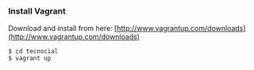 ### Install Vagrant
Download and install from here: [http://www.vagrantup.com/downloads](http://www.vagrantup.com/downloads)

    $ cd tecnocial
    $ vagrant up